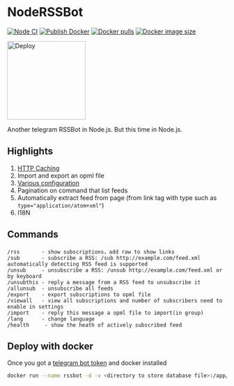 # NodeRSSBot

[![Node CI](https://github.com/fengkx/NodeRSSBot/workflows/Node%20CI/badge.svg?branch=master)](https://github.com/fengkx/NodeRSSBot/actions?query=workflow%3A%22Node+CI%22)
[![Publish Docker](https://github.com/fengkx/NodeRSSBot/workflows/Publish%20Docker/badge.svg?branch=master)](https://github.com/fengkx/NodeRSSBot/actions?query=workflow%3A%22Publish+Docker%22)
[![Docker pulls](https://badgen.net/docker/pulls/fengkx/node_rssbot)](https://hub.docker.com/repository/docker/fengkx/node_rssbot)
[![Docker image size](https://badgen.net/docker/size/fengkx/node_rssbot/latest/amd64)](https://hub.docker.com/repository/docker/fengkx/node_rssbot)

<p>
<a href="https://www.heroku.com/deploy?template=https://github.com/fengkx/NodeRSSBot/tree/master">
  <img width=180 src="https://www.herokucdn.com/deploy/button.svg" alt="Deploy">
</a>
</p>

Another telegram RSSBot in Node.js. But this time in Node.js.

## Highlights

1. [HTTP Caching](https://tools.ietf.org/html/rfc7234#section-4.3.1)
1. Import and export an opml file
1. [Various configuration](https://rssbot.vercel.app/guide/configurations)
1. Pagination on command that list feeds
1. Automatically extract feed from page (from link tag with type such as `type="application/atom+xml"`)
1. I18N

## Commands

```
/rss       - show subscriptions，add raw to show links
/sub       - subscribe a RSS: /sub http://example.com/feed.xml automatically detecting RSS feed is supported
/unsub     - unsubscribe a RSS: /unsub http://example.com/feed.xml or by keyboard
/unsubthis - reply a message from a RSS feed to unsubscribe it
/allunsub  - unsubscribe all feeds
/export    - export subscriptions to opml file
/viewall   - view all subscriptions and number of subscribers need to enable in settings
/import    - reply this message a opml file to import(in group)
/lang      - change language
/health     - show the heath of actively subscribed feed
```

## Deploy with docker

Once you got a [telegram bot token](https://core.telegram.org/bots#3-how-do-i-create-a-bot) and docker installed

```sh
docker run --name rssbot -d -v <directory to store database file>:/app/data/ -e RSSBOT_TOKEN=<YOUR_TGBOT_TOKEN> fengkx/node_rssbot
```
